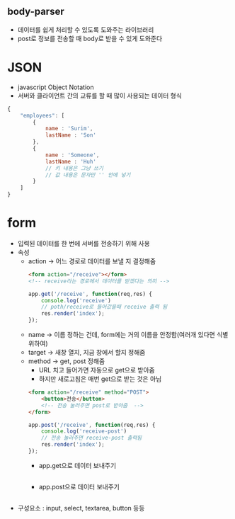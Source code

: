## body-parser 
- 데이터를 쉽게 처리할 수  있도록 도와주는 라이브러리 
- post로 정보를 전송할 때 body로 받을 수 있게 도와준다 
 

# JSON
- javascript Object Notation 
- 서버와 클라이언트 간의 교류를 할 때 많이 사용되는 데이터 형식
```js
{
    "employees": [
        {
            name : 'Surim',
            lastName : 'Son'
        },
        {
            name : 'Someone',
            lastName : 'Huh'
            // 키 내용은 그냥 쓰기
            // 값 내용은 문자만 '' 안에 넣기
        }
    ]
}
```

# form
- 입력된 데이터를 한 번에 서버를 전송하기 위해 사용
- 속성 
    * action -> 어느 경로로 데이터를 보낼 지 결정해줌
        ```html
        <form action="/receive"></form>
        <!-- receive라는 경로에서 데이터를 받겠다는 의미 -->
        ```
        ```js
        app.get('/receive', function(req,res) {
            console.log('receive')
            // poth/receive로 들어갔을때 receive 출력 됨
            res.render('index');
        });
        ```
    * name -> 이름 정하는 건데, form에는 거의 이름을 안정함(여러개 있다면 식별 위하여)
    * target -> 새창 열지, 지금 창에서 할지 정해줌
    * method -> get, post 정해줌
        - URL 치고 들어가면 자동으로 get으로 받아줌
        - 하지만 새로고침은 매번 get으로 받는 것은 아님 
        ```html
        <form action="/receive" method="POST">
            <button>전송</button>
            <!-- 전송 눌러주면 post로 받아줌  -->
        </form>
        ```
        ```js
        app.post('/receive', function(req,res) {
            console.log('receive-post')
            // 전송 눌러주면 receive-post 출력됨 
            res.render('index');
        });
        ```
        * app.get으로 데이터 보내주기
        ```js
        ```
        * app.post으로 데이터 보내주기
        ```js 
        ```
- 구성요소 : input, select, textarea, button 등등 
